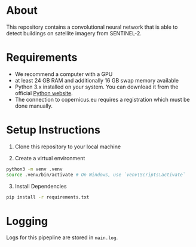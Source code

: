 # About 
This repository contains a convolutional neural network that is able to detect buildings on satellite imagery from SENTINEL-2. 


# Requirements

- We recommend a computer with a GPU 
- at least 24 GB RAM and additionally 16 GB swap memory available
- Python 3.x installed on your system. You can download it from the official [Python website](https://www.python.org/).
- The connection to copernicus.eu requires a registration which must be done manually.


# Setup Instructions

1. Clone this repository to your local machine


2. Create a virtual environment

```bash
python3 -m venv .venv
source .venv/bin/activate # On Windows, use `venv\Scripts\activate`
```

3. Install Dependencies
    
```bash
pip install -r requirements.txt 
```

# Logging

Logs for this pipepline are stored in ```main.log```.